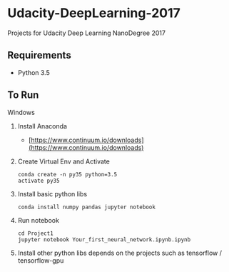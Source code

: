 # Udacity-DeepLearning-2017
Projects for Udacity Deep Learning NanoDegree 2017

## Requirements
- Python 3.5

## To Run

Windows 

1. Install Anaconda 
    - [https://www.continuum.io/downloads](https://www.continuum.io/downloads)

2. Create Virtual Env and Activate
    ```
    conda create -n py35 python=3.5
    activate py35
    ```

3. Install basic python libs
    ```
    conda install numpy pandas jupyter notebook
    ```

4. Run notebook 
    ```
    cd Project1
    jupyter notebook Your_first_neural_network.ipynb.ipynb
    ```

5. Install other python libs depends on the projects such as tensorflow / tensorflow-gpu 